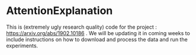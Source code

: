 # AttentionExplanation

This is (extremely ugly research quality) code for the project : https://arxiv.org/abs/1902.10186 . 
We will be updating it in coming weeks to include instructions on how to download and process the data and run the experiments.
